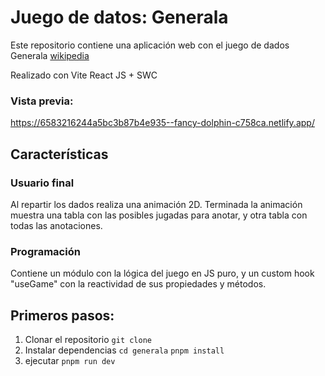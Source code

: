 # Juego de datos: Generala

Este repositorio contiene una aplicación web con el juego de dados Generala [wikipedia](https://es.wikipedia.org/wiki/Generala)

Realizado con Vite React JS + SWC

### Vista previa:
https://6583216244a5bc3b87b4e935--fancy-dolphin-c758ca.netlify.app/

## Características
### Usuario final
Al repartir los dados realiza una animación 2D. Terminada la animación muestra una tabla con las posibles jugadas para anotar, y otra tabla con todas las anotaciones.

### Programación
Contiene un módulo con la lógica del juego en JS puro, y un custom hook "useGame" con la reactividad de sus propiedades y métodos.


## Primeros pasos:
1. Clonar el repositorio
`git clone`
2. Instalar dependencias
`cd generala`
`pnpm install`
3. ejecutar
`pnpm run dev`